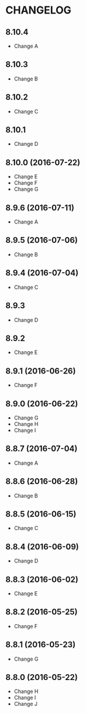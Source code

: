 # CHANGELOG

## 8.10.4

- Change A

## 8.10.3

- Change B

## 8.10.2

- Change C

## 8.10.1

- Change D

## 8.10.0 (2016-07-22)

- Change E
- Change F
- Change G

## 8.9.6 (2016-07-11)

- Change A

## 8.9.5 (2016-07-06)

- Change B

## 8.9.4 (2016-07-04)

- Change C

## 8.9.3

- Change D

## 8.9.2

- Change E

## 8.9.1 (2016-06-26)

- Change F

## 8.9.0 (2016-06-22)

- Change G
- Change H
- Change I

## 8.8.7 (2016-07-04)

- Change A

## 8.8.6 (2016-06-28)

- Change B

## 8.8.5 (2016-06-15)

- Change C

## 8.8.4 (2016-06-09)

- Change D

## 8.8.3 (2016-06-02)

- Change E

## 8.8.2 (2016-05-25)

- Change F

## 8.8.1 (2016-05-23)

- Change G

## 8.8.0 (2016-05-22)

- Change H
- Change I
- Change J
